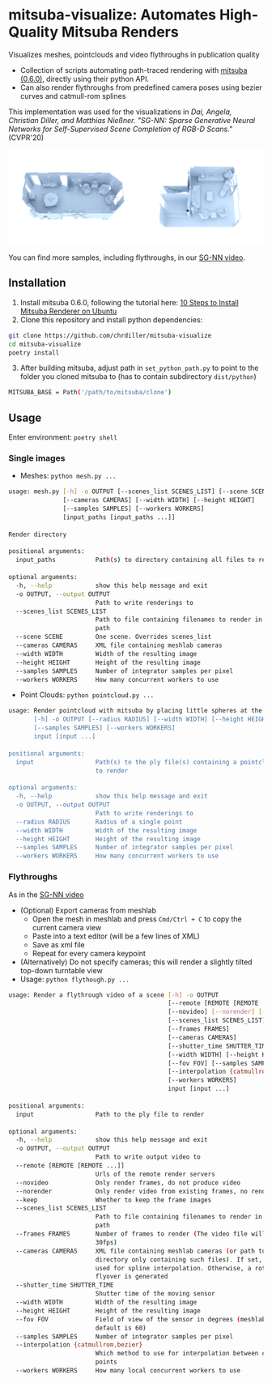 # mitsuba-visualize: Automates High-Quality Mitsuba Renders

Visualizes meshes, pointclouds and video flythroughs in publication quality
- Collection of scripts automating path-traced rendering with [mitsuba (0.6.0)](https://www.mitsuba-renderer.org/index_old.html), directly using their python API.
- Can also render flythroughs from predefined camera poses using bezier curves and catmull-rom splines

This implementation was used for the visualizations in *Dai, Angela, Christian Diller, and Matthias Nießner. "SG-NN: Sparse Generative Neural Networks for Self-Supervised Scene Completion of RGB-D Scans."* (CVPR'20)

![Sample Rendering](.github/sample_rendering.png)

You can find more samples, including flythroughs, in our [SG-NN video](https://www.youtube.com/watch?v=rN6D3QmMNuU).


## Installation

1. Install mitsuba 0.6.0, following the tutorial here: [10 Steps to Install Mitsuba Renderer on Ubuntu](https://medium.com/@sreenithyc21/10-steps-to-install-mitsuba-renderer-on-ubuntu-38a9318fbcdf)
2. Clone this repository and install python dependencies:   
```bash
git clone https://github.com/chrdiller/mitsuba-visualize
cd mitsuba-visualize
poetry install
```
3. After building mitsuba, adjust path in ``set_python_path.py`` to point to the folder you cloned mitsuba to (has to contain subdirectory ``dist/python``)
```bash
MITSUBA_BASE = Path('/path/to/mitsuba/clone')
```


## Usage
Enter environment: ``poetry shell``  

### Single images
- Meshes: ``python mesh.py ...``
```bash
usage: mesh.py [-h] -o OUTPUT [--scenes_list SCENES_LIST] [--scene SCENE]
               [--cameras CAMERAS] [--width WIDTH] [--height HEIGHT]
               [--samples SAMPLES] [--workers WORKERS]
               [input_paths [input_paths ...]]

Render directory

positional arguments:
  input_paths           Path(s) to directory containing all files to render

optional arguments:
  -h, --help            show this help message and exit
  -o OUTPUT, --output OUTPUT
                        Path to write renderings to
  --scenes_list SCENES_LIST
                        Path to file containing filenames to render in base
                        path
  --scene SCENE         One scene. Overrides scenes_list
  --cameras CAMERAS     XML file containing meshlab cameras
  --width WIDTH         Width of the resulting image
  --height HEIGHT       Height of the resulting image
  --samples SAMPLES     Number of integrator samples per pixel
  --workers WORKERS     How many concurrent workers to use
```

- Point Clouds: ``python pointcloud.py ...``
```bash
usage: Render pointcloud with mitsuba by placing little spheres at the points' positions
       [-h] -o OUTPUT [--radius RADIUS] [--width WIDTH] [--height HEIGHT]
       [--samples SAMPLES] [--workers WORKERS]
       input [input ...]

positional arguments:
  input                 Path(s) to the ply file(s) containing a pointcloud(s)
                        to render

optional arguments:
  -h, --help            show this help message and exit
  -o OUTPUT, --output OUTPUT
                        Path to write renderings to
  --radius RADIUS       Radius of a single point
  --width WIDTH         Width of the resulting image
  --height HEIGHT       Height of the resulting image
  --samples SAMPLES     Number of integrator samples per pixel
  --workers WORKERS     How many concurrent workers to use
```

### Flythroughs
As in the [SG-NN video](https://www.youtube.com/watch?v=rN6D3QmMNuU)

- (Optional) Export cameras from meshlab
    - Open the mesh in meshlab and press ``Cmd/Ctrl + C`` to copy the current camera view
    - Paste into a text editor (will be a few lines of XML)
    - Save as xml file
    - Repeat for every camera keypoint
- (Alternatively) Do not specify cameras; this will render a slightly tilted top-down turntable view
- Usage: ``python flythough.py ...``
```bash
usage: Render a flythrough video of a scene [-h] -o OUTPUT
                                            [--remote [REMOTE [REMOTE ...]]]
                                            [--novideo] [--norender] [--keep]
                                            [--scenes_list SCENES_LIST]
                                            [--frames FRAMES]
                                            [--cameras CAMERAS]
                                            [--shutter_time SHUTTER_TIME]
                                            [--width WIDTH] [--height HEIGHT]
                                            [--fov FOV] [--samples SAMPLES]
                                            [--interpolation {catmullrom,bezier}]
                                            [--workers WORKERS]
                                            input [input ...]

positional arguments:
  input                 Path to the ply file to render

optional arguments:
  -h, --help            show this help message and exit
  -o OUTPUT, --output OUTPUT
                        Path to write output video to
  --remote [REMOTE [REMOTE ...]]
                        Urls of the remote render servers
  --novideo             Only render frames, do not produce video
  --norender            Only render video from existing frames, no rendering
  --keep                Whether to keep the frame images
  --scenes_list SCENES_LIST
                        Path to file containing filenames to render in base
                        path
  --frames FRAMES       Number of frames to render (The video file will have
                        30fps)
  --cameras CAMERAS     XML file containing meshlab cameras (or path to
                        directory only containing such files). If set, this is
                        used for spline interpolation. Otherwise, a rotating
                        flyover is generated
  --shutter_time SHUTTER_TIME
                        Shutter time of the moving sensor
  --width WIDTH         Width of the resulting image
  --height HEIGHT       Height of the resulting image
  --fov FOV             Field of view of the sensor in degrees (meshlab
                        default is 60)
  --samples SAMPLES     Number of integrator samples per pixel
  --interpolation {catmullrom,bezier}
                        Which method to use for interpolation between control
                        points
  --workers WORKERS     How many local concurrent workers to use
```
